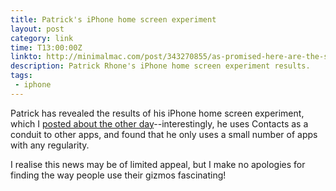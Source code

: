 ```yaml
---
title: Patrick's iPhone home screen experiment
layout: post
category: link
time: T13:00:00Z
linkto: http://minimalmac.com/post/343270855/as-promised-here-are-the-survivors-of-my-little
description: Patrick Rhone's iPhone home screen experiment results.
tags:
 - iphone
---
```


Patrick has revealed the results of his iPhone home screen experiment, which I [posted about the other day](/iphone)--interestingly, he uses Contacts as a conduit to other apps, and found that he only uses a small number of apps with any regularity. 

<p class="small">I realise this news may be of limited appeal, but I make no apologies for finding the way people use their gizmos fascinating!</p>